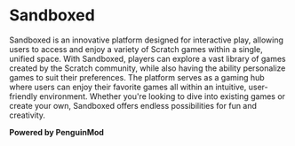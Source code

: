 # Sandboxed
Sandboxed is an innovative platform designed for interactive play, allowing users to access and enjoy a variety of Scratch games within a single, unified space. With Sandboxed, players can explore a vast library of games created by the Scratch community, while also having the ability personalize games to suit their preferences. The platform serves as a gaming hub where users can enjoy their favorite games all within an intuitive, user-friendly environment. Whether you're looking to dive into existing games or create your own, Sandboxed offers endless possibilities for fun and creativity.

**Powered by PenguinMod**
